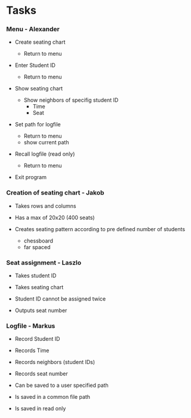# Tasks

### Menu - Alexander

- Create seating chart
  - Return to menu

- Enter Student ID
  - Return to menu

- Show seating chart
  - Show neighbors of specifig student ID
    - Time
    - Seat

- Set path for logfile
    - Return to menu
    - show current path

- Recall logfile (read only)
  - Return to menu

- Exit program


### Creation of seating chart - Jakob 

- Takes rows and columns

- Has a max of 20x20 (400 seats)

- Creates seating pattern according to pre defined number of students
  - chessboard
  - far spaced


### Seat assignment - Laszlo

- Takes student ID

- Takes seating chart

- Student ID cannot be assigned twice

- Outputs seat number


### Logfile - Markus

- Record Student ID

- Records Time

- Records neighbors (student IDs)

- Records seat number

- Can be saved to a user specified path

- Is saved in a common file path

- Is saved in read only